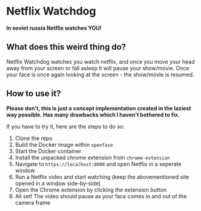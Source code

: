 # Netflix Watchdog
**In soviet russia Netflix watches YOU!**

## What does this weird thing do?
Netflix Watchdog watches you watch netflix, and once you move your head away from your screen or fall asleep it will pause your show/movie. Once your face is once again looking at the screen - the show/movie is resumed.

## How to use it?
**Please don't, this is just a concept implementation created in the laziest way possible. Has many drawbacks which I haven't bothered to fix.**

If you have to try it, here are the steps to do so:
1. Clone the repo  
2. Build the Docker image within `openface`  
3. Start the Docker container  
4. Install the unpacked chrome extension from `chrome-extension`
5. Navigate to `https://localhost:8000` and open Netflix in a seperate window  
6. Run a Netflix video and start watching (keep the abovementioned site opened in a window side-by-side)  
7. Open the Chrome extension by clicking the extension button  
8. All set! The video should pause as your face comes in and out of the camera frame  
